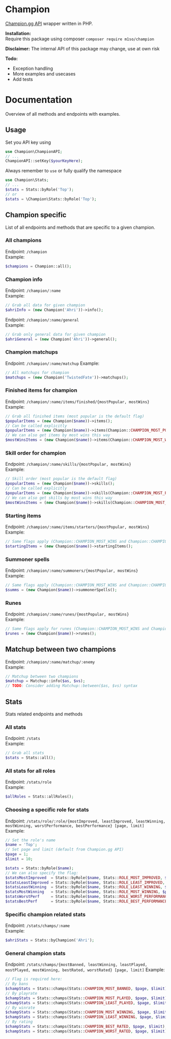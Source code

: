 # Champion
[Champion.gg API](http://api.champion.gg) wrapper written in PHP.

**Installation:**  
Require this package using composer 
`composer require m1so/champion`

**Disclaimer:**
The internal API of this package may change, use at own risk

**Todo:**
- Exception handling
- More examples and usecases
- Add tests

# Documentation
Overview of all methods and endpoints with examples.  

## Usage
Set you API key using
```php
use Champion\ChampionAPI;
// ...
ChampionAPI::setKey($yourKeyHere);
```
Always remember to `use` or fully qualify the namespace
```php
use Champion\Stats;
// ...
$stats = Stats::byRole('Top');
// or
$stats = \Champion\Stats::byRole('Top');
```

## Champion specific
List of all endpoints and methods that are specific to a given champion.

### All champions
Endpoint: `/champion`  
Example:
```php
$champions = Champion::all();
```

### Champion info
Endpoint: `/champion/:name`  
Example:
```php
// Grab all data for given champion
$ahriInfo = (new Champion('Ahri'))->info();
```

Endpoint: `/champion/:name/general`  
Example:
```php
// Grab only general data for given champion
$ahriGeneral = (new Champion('Ahri'))->general();
```

### Champion matchups

Endpoint: `/champion/:name/matchup`
Example:
```php
// All matchups for champion
$matchups = (new Champion('TwistedFate'))->matchups();
```

### Finished items for champion

Endpoint: `/champion/:name/items/finished/{mostPopular, mostWins}`  
Example:
```php
// Grab all finished items (most popular is the default flag)
$popularItems = (new Champion($name))->items();
// Can be called explicitly
$popularItems = (new Champion($name))->items(Champion::CHAMPION_MOST_POPULAR);
// We can also get items by most wins this way
$mostWinsItems = (new Champion($name))->items(Champion::CHAMPION_MOST_WINS);
```


### Skill order for champion

Endpoint: `/champion/:name/skills/{mostPopular, mostWins}`  
Example:
```php
// Skill order (most popular is the default flag)
$popularItems = (new Champion($name))->skills();
// Can be called explicitly
$popularItems = (new Champion($name))->skills(Champion::CHAMPION_MOST_POPULAR);
// We can also get skills by most wins this way
$mostWinsItems = (new Champion($name))->skills(Champion::CHAMPION_MOST_WINS);
```

### Starting items

Endpoint: `/champion/:name/items/starters/{mostPopular, mostWins}` 
Example:
```php
// Same flags apply (Champion::CHAMPION_MOST_WINS and Champion::CHAMPION_MOST_POPULAR)
$startingItems = (new Champion($name))->startingItems();
```

### Summoner spells

Endpoint: `/champion/:name/summoners/{mostPopular, mostWins}`  
Example:
```php
// Same flags apply (Champion::CHAMPION_MOST_WINS and Champion::CHAMPION_MOST_POPULAR)
$summs = (new Champion($name))->summonerSpells();
```

### Runes

Endpoint: `/champion/:name/runes/{mostPopular, mostWins}`  
Example:
```php
// Same flags apply for runes (Champion::CHAMPION_MOST_WINS and Champion::CHAMPION_MOST_POPULAR)
$runes = (new Champion($name))->runes();
```





## Matchup between two champions

Endpoint: `/champion/:name/matchup/:enemy`  
Example: 
```php
// Matchup between two champions
$matchup = Matchup::info($as, $vs);
// TODO: Consider adding Matchup::between($as, $vs) syntax
```





## Stats
Stats related endpoints and methods

### All stats
Endpoint: `/stats`  
Example:
```php
// Grab all stats
$stats = Stats::all();
```

### All stats for all roles

Endpoint: `/stats/role`  
Example:
```php
$allRoles = Stats::allRoles();
```

### Choosing a specific role for stats

Endpoint: `/stats/role/:role/{mostImproved, leastImproved, leastWinning, mostWinning, worstPerformance, bestPerformance} [page, limit]`  
Example:
```php
// Set the role's name
$name = 'Top'; 
// Set page and limit (default from Champion.gg API)
$page = 1; 
$limit = 10;

$stats = Stats::byRole($name);
// We can also specify the flag:
$statsMostImproved  = Stats::byRole($name, Stats::ROLE_MOST_IMPROVED, $page, $limit);
$statsLeastImproved = Stats::byRole($name, Stats::ROLE_LEAST_IMPROVED, $page, $limit);
$statsLeastWinning  = Stats::byRole($name, Stats::ROLE_LEAST_WINNING, $page, $limit);
$statsMostWinning   = Stats::byRole($name, Stats::ROLE_MOST_WINNING, $page, $limit);
$statsWorstPerf     = Stats::byRole($name, Stats::ROLE_WORST_PERFORMANCE, $page, $limit);
$statsBestPerf      = Stats::byRole($name, Stats::ROLE_BEST_PERFORMANCE, $page, $limit);
```

### Specific champion related stats

Endpoint: `/stats/champs/:name`  
Example:
```php
$ahriStats = Stats::byChampion('Ahri');
```

### General champion stats

Endpoint: `/stats/champs/{mostBanned, leastWinning, leastPlayed, mostPlayed, mostWinning, bestRated, worstRated} [page, limit]`
Example:
```php
// Flag is required here:
// By bans
$champStats = Stats::champs(Stats::CHAMPION_MOST_BANNED, $page, $limit);
// By playrate
$champStats = Stats::champs(Stats::CHAMPION_MOST_PLAYED, $page, $limit);
$champStats = Stats::champs(Stats::CHAMPION_LEAST_PLAYED, $page, $limit);
// By winrate
$champStats = Stats::champs(Stats::CHAMPION_MOST_WINNING, $page, $limit);
$champStats = Stats::champs(Stats::CHAMPION_LEAST_WINNING, $page, $limit);
// By rating
$champStats = Stats::champs(Stats::CHAMPION_BEST_RATED, $page, $limit);
$champStats = Stats::champs(Stats::CHAMPION_WORST_RATED, $page, $limit);
```
